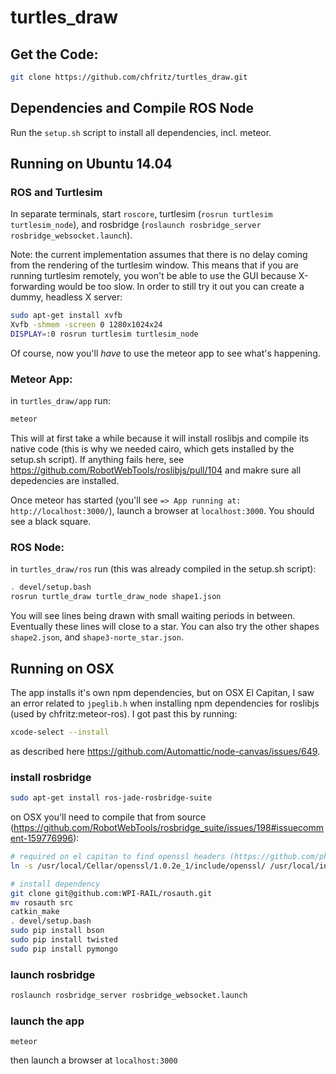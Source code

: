 # turtles_draw

## Get the Code:

```sh
git clone https://github.com/chfritz/turtles_draw.git
```

## Dependencies and Compile ROS Node

Run the `setup.sh` script to install all dependencies, incl. meteor.

## Running on Ubuntu 14.04

### ROS and Turtlesim

In separate terminals, start `roscore`, turtlesim (`rosrun turtlesim
turtlesim_node`), and rosbridge (`roslaunch rosbridge_server
rosbridge_websocket.launch`).

Note: the current implementation assumes that there is no delay coming from the
rendering of the turtlesim window. This means that if you are running turtlesim
remotely, you won't be able to use the GUI because X-forwarding would be too
slow. In order to still try it out you can create a dummy, headless X server:

```sh
sudo apt-get install xvfb
Xvfb -shmem -screen 0 1280x1024x24
DISPLAY=:0 rosrun turtlesim turtlesim_node
```

Of course, now you'll *have* to use the meteor app to see what's happening.


### Meteor App:

in `turtles_draw/app` run:

```sh
meteor
```

This will at first take a while because it will install roslibjs and compile its
native code (this is why we needed cairo, which gets installed by the setup.sh
script). If anything fails here, see
https://github.com/RobotWebTools/roslibjs/pull/104 and makre sure all
depedencies are installed.

Once meteor has started (you'll see `=> App running at: http://localhost:3000/`),
launch a browser at `localhost:3000`. You should see a black square.


### ROS Node:

in `turtles_draw/ros` run (this was already compiled in the setup.sh script):

```sh
. devel/setup.bash
rosrun turtle_draw turtle_draw_node shape1.json
```

You will see lines being drawn with small waiting periods in between. Eventually these lines will close to a star. You can also try the other shapes `shape2.json`, and `shape3-norte_star.json`.



## Running on OSX
The app installs it's own npm dependencies, but on OSX El Capitan, I saw an
error related to `jpeglib.h` when installing npm dependencies for roslibjs (used
by chfritz:meteor-ros). I got past this by running:

```sh
xcode-select --install
```
as described here https://github.com/Automattic/node-canvas/issues/649.

### install rosbridge

```sh
sudo apt-get install ros-jade-rosbridge-suite
```

on OSX you'll need to compile that from source (https://github.com/RobotWebTools/rosbridge_suite/issues/198#issuecomment-159776996):

```sh
# required on el capitan to find openssl headers (https://github.com/phusion/passenger/issues/1630):
ln -s /usr/local/Cellar/openssl/1.0.2e_1/include/openssl/ /usr/local/include/

# install dependency
git clone git@github.com:WPI-RAIL/rosauth.git
mv rosauth src
catkin_make
. devel/setup.bash
sudo pip install bson
sudo pip install twisted
sudo pip install pymongo
```

### launch rosbridge

```sh
roslaunch rosbridge_server rosbridge_websocket.launch
```

### launch the app

```
meteor
```

then launch a browser at `localhost:3000`
